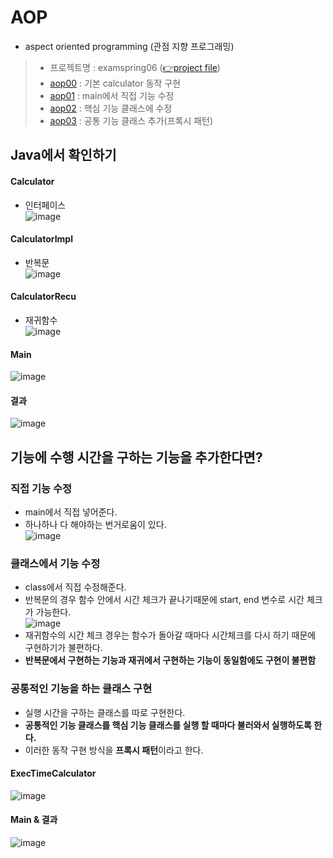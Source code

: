 # AOP
- aspect oriented programming (관점 지향 프로그래밍)

> - 프로젝트명 : examspring06 ([👉project file](https://github.com/Clary0122/TIL/tree/main/Spring/project/examspring05))
> - [aop00](#Java에서-확인하기) : 기본 calculator 동작 구현
> - [aop01](#직접-기능-수정) : main에서 직접 기능 수정
> - [aop02](#클래스에서-기능-수정) : 핵심 기능 클래스에 수정
> - [aop03](#공통적인-기능을-하는-클래스-구현) : 공통 기능 클래스 추가(프록시 패턴)

## Java에서 확인하기
#### Calculator
- 인터페이스  
![image](https://user-images.githubusercontent.com/79209568/121836673-e929d080-cd0e-11eb-806f-9628d583876f.png)

#### CalculatorImpl
- 반복문  
![image](https://user-images.githubusercontent.com/79209568/121836823-327a2000-cd0f-11eb-9e92-99663bfb7e4e.png)

#### CalculatorRecu
- 재귀함수  
![image](https://user-images.githubusercontent.com/79209568/121836843-3dcd4b80-cd0f-11eb-8a37-f030284fe1cf.png)

#### Main
![image](https://user-images.githubusercontent.com/79209568/121836853-4756b380-cd0f-11eb-84e6-c1bb153b8353.png)

#### 결과
![image](https://user-images.githubusercontent.com/79209568/121836874-50478500-cd0f-11eb-890f-0fbd697f5a29.png)

## 기능에 수행 시간을 구하는 기능을 추가한다면?
### 직접 기능 수정
- main에서 직접 넣어준다.
- 하나하나 다 해야하는 번거로움이 있다.  
![image](https://user-images.githubusercontent.com/79209568/121837221-04e1a680-cd10-11eb-9222-de7cef53a344.png)

### 클래스에서 기능 수정
- class에서 직접 수정해준다.
- 반복문의 경우 함수 안에서 시간 체크가 끝나기때문에 start, end 변수로 시간 체크가 가능한다.  
  ![image](https://user-images.githubusercontent.com/79209568/121837620-08c1f880-cd11-11eb-9bc1-1beaca2f71b2.png)
- 재귀함수의 시간 체크 경우는 함수가 돌아갈 때마다 시간체크를 다시 하기 때문에 구현하기가 불편하다.
- **반복문에서 구현하는 기능과 재귀에서 구현하는 기능이 동일함에도 구현이 불편함**

### 공통적인 기능을 하는 클래스 구현
- 실행 시간을 구하는 클래스를 따로 구현한다.
- **공통적인 기능 클래스를 핵심 기능 클래스를 실행 할 때마다 불러와서 실행하도록 한다.**
- 이러한 동작 구현 방식을 **프록시 패턴**이라고 한다.
#### ExecTimeCalculator
![image](https://user-images.githubusercontent.com/79209568/121838512-fa74dc00-cd12-11eb-8b4d-6774b05f0d50.png)
#### Main & 결과
![image](https://user-images.githubusercontent.com/79209568/121839166-82a7b100-cd14-11eb-93e3-4b58ae3b470f.png)






